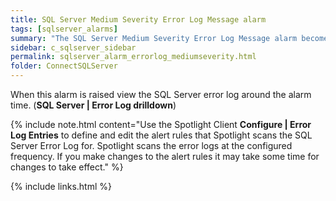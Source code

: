 ```yaml
---
title: ﻿SQL Server Medium Severity Error Log Message alarm
tags: [sqlserver_alarms]
summary: "The SQL Server Medium Severity Error Log Message alarm becomes active when Spotlight Enterprise detects a new fatal error message that contains one of the custom log entries of medium severity that are defined in the Error log entries configuration window."
sidebar: c_sqlserver_sidebar
permalink: sqlserver_alarm_errorlog_mediumseverity.html
folder: ConnectSQLServer
---
```



When this alarm is raised view the SQL Server error log around the alarm time. (**SQL Server \| Error Log drilldown**)

{% include note.html content="Use the Spotlight Client **Configure \| Error Log Entries** to define and edit the alert rules that Spotlight scans the SQL Server Error Log for. Spotlight scans the error logs at the configured frequency. If you make changes to the alert rules it may take some time for changes to take effect." %}


{% include links.html %}
